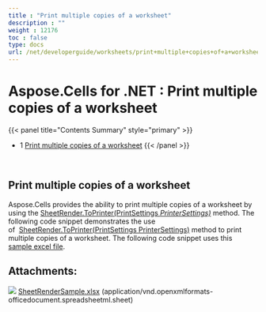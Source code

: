 ```yaml
---
title : "Print multiple copies of a worksheet" 
description : "" 
weight : 12176 
toc : false
type: docs
url: /net/developerguide/worksheets/print+multiple+copies+of+a+worksheet/
---
```


# Aspose.Cells for .NET : Print multiple copies of a worksheet


{{< panel title="Contents Summary" style="primary" >}}
*   1 [Print multiple copies of a worksheet](#print-multiple-copies-of-a-worksheet)
{{< /panel >}}
 

 

## Print multiple copies of a worksheet

Aspose.Cells provides the ability to print multiple copies of a worksheet by using the [SheetRender.ToPrinter(PrintSettings *PrinterSettings)*](https://apireference.aspose.com/net/cells/aspose.cells.rendering/sheetrender/methods/toprinter) method. The following code snippet demonstrates the use of  [SheetRender.ToPrinter(PrintSettings PrinterSettings)](https://apireference.aspose.com/net/cells/aspose.cells.rendering/sheetrender/methods/toprinter) method to print multiple copies of a worksheet. The following code snippet uses this [sample excel file](https://docs2.aspose.com/cells/net/attachments/95322356/95584275.xlsx).

## Attachments:

![](https://docs2.aspose.com/cells/net/images/icons/bullet_blue.gif) [SheetRenderSample.xlsx](https://docs2.aspose.com/cells/net/attachments/95322356/95584275.xlsx) (application/vnd.openxmlformats-officedocument.spreadsheetml.sheet)  

